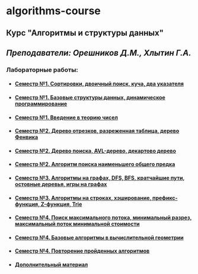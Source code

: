 # algorithms-course

## Курс "Алгоритмы и структуры данных"
## *Преподаватели: Орешников Д.М., Хлытин Г.А.*

### Лабораторные работы:
- #### <a href="https://github.com/DL4x/itmo-courses/tree/main/algorithms-course/term-1/lab-1">Семестр №1. Сортировки, двоичный поиск, куча, два указателя</a>
- #### <a href="https://github.com/DL4x/itmo-courses/tree/main/algorithms-course/term-1/lab-2">Семестр №1. Базовые структуры данных, динамическое программирование</a>
- #### <a href="https://github.com/DL4x/itmo-courses/tree/main/algorithms-course/term-1/lab-3">Семестр №1. Введение в теорию чисел</a>
- #### <a href="https://github.com/DL4x/itmo-courses/tree/main/algorithms-course/term-2/lab-1">Семестр №2. Дерево отрезков, разреженная таблица, дерево Фенвика</a>
- #### <a href="https://github.com/DL4x/itmo-courses/tree/main/algorithms-course/term-2/lab-2">Семестр №2. Дерево поиска, AVL-дерево, декартово дерево</a>
- #### <a href="https://github.com/DL4x/itmo-courses/tree/main/algorithms-course/term-2/lab-3">Семестр №2. Алгоритм поиска наименьшего общего предка</a>
- #### <a href="https://github.com/DL4x/itmo-courses/tree/main/algorithms-course/term-3/lab-1">Семестр №3. Алгоритмы на графах, DFS, BFS, кратчайшие пути, остовные деревья, игры на графах</a>
- #### <a href="https://github.com/DL4x/itmo-courses/tree/main/algorithms-course/term-3/lab-2">Семестр №3. Алгоритмы на строках, хэширование, префикс-функция, Z-функция, Trie</a>
- #### <a href="https://github.com/DL4x/itmo-courses/tree/main/algorithms-course/term-4/lab-1">Семестр №4. Поиск максимального потока, минимальный разрез, максимальный поток минимальной стоимости</a>
- #### <a href="https://github.com/DL4x/itmo-courses/tree/main/algorithms-course/term-4/lab-2">Семестр №4. Базовые алгоритмы в вычислительной геометрии</a>
- #### <a href="https://github.com/DL4x/itmo-courses/tree/main/algorithms-course/term-4/lab-3">Семестр №4. Повторение пройденных алгоритмов</a>
- #### <a href="https://github.com/DL4x/itmo-courses/tree/main/algorithms-course/extra">Дополнительный материал</a>
